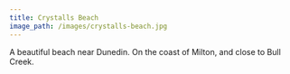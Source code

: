 ```yaml
---
title: Crystalls Beach
image_path: /images/crystalls-beach.jpg
---
```



A beautiful beach near Dunedin. On the coast of Milton, and close to Bull Creek.&nbsp;